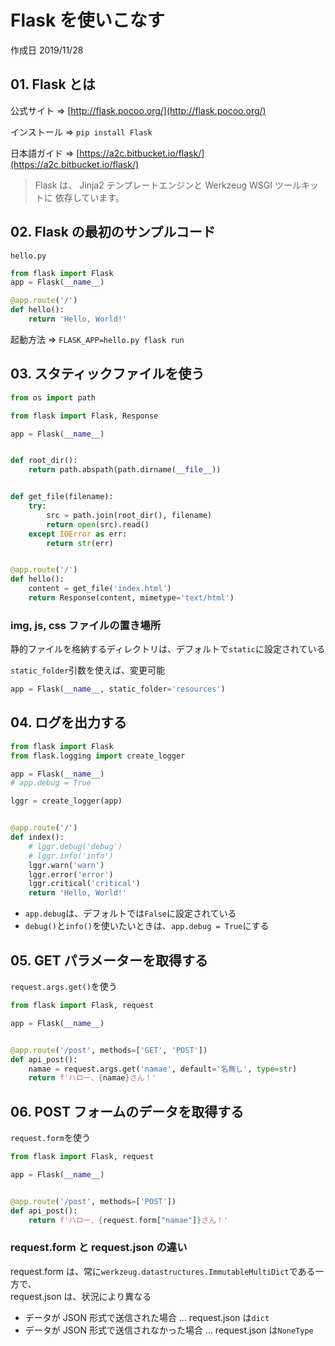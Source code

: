 # Flask を使いこなす

作成日 2019/11/28

## 01. Flask とは

公式サイト => [http://flask.pocoo.org/](http://flask.pocoo.org/)

インストール => `pip install Flask`

日本語ガイド => [https://a2c.bitbucket.io/flask/](https://a2c.bitbucket.io/flask/)

> Flask は、 Jinja2 テンプレートエンジンと Werkzeug WSGI ツールキットに 依存しています。

## 02. Flask の最初のサンプルコード

`hello.py`

```python
from flask import Flask
app = Flask(__name__)

@app.route('/')
def hello():
    return 'Hello, World!'
```

起動方法 => `FLASK_APP=hello.py flask run`

## 03. スタティックファイルを使う

```python
from os import path

from flask import Flask, Response

app = Flask(__name__)


def root_dir():
    return path.abspath(path.dirname(__file__))


def get_file(filename):
    try:
        src = path.join(root_dir(), filename)
        return open(src).read()
    except IOError as err:
        return str(err)


@app.route('/')
def hello():
    content = get_file('index.html')
    return Response(content, mimetype='text/html')
```

### img, js, css ファイルの置き場所

静的ファイルを格納するディレクトリは、デフォルトで`static`に設定されている

`static_folder`引数を使えば、変更可能

```python
app = Flask(__name__, static_folder='resources')
```

## 04. ログを出力する

```python
from flask import Flask
from flask.logging import create_logger

app = Flask(__name__)
# app.debug = True

lggr = create_logger(app)


@app.route('/')
def index():
    # lggr.debug('debug')
    # lggr.info('info')
    lggr.warn('warn')
    lggr.error('error')
    lggr.critical('critical')
    return 'Hello, World!'
```

-   `app.debug`は、デフォルトでは`False`に設定されている
-   `debug()`と`info()`を使いたいときは、`app.debug = True`にする

## 05. GET パラメーターを取得する

`request.args.get()`を使う

```python
from flask import Flask, request

app = Flask(__name__)


@app.route('/post', methods=['GET', 'POST'])
def api_post():
    namae = request.args.get('namae', default='名無し', type=str)
    return f'ハロー、{namae}さん！'
```

## 06. POST フォームのデータを取得する

`request.form`を使う

```python
from flask import Flask, request

app = Flask(__name__)


@app.route('/post', methods=['POST'])
def api_post():
    return f'ハロー、{request.form["namae"]}さん！'
```

### request.form と request.json の違い

request.form は、常に`werkzeug.datastructures.ImmutableMultiDict`である一方で、\
request.json は、状況により異なる

-   データが JSON 形式で送信された場合 ... request.json は`dict`
-   データが JSON 形式で送信されなかった場合 ... request.json は`NoneType`
